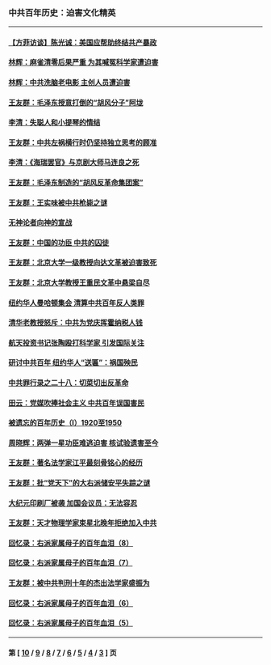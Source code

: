 ### 中共百年历史：迫害文化精英
---
#### [【方菲访谈】陈光诚：美国应帮助终结共产暴政](../../pages/nf1176111/n13759521.md?08170430) 
#### [林辉：麻雀清零后果严重 为其喊冤科学家遭迫害](../../pages/nf1176111/n13746900.md?08170430) 
#### [林辉：中共洗脑老电影 主创人员遭迫害](../../pages/nf1176111/n13699437.md?08170430) 
#### [王友群：毛泽东授意打倒的“胡风分子”阿垅](../../pages/nf1176111/n13592541.md?08170430) 
#### [李清：失聪人和小提琴的情结](../../pages/nf1176111/n13459280.md?08170430) 
#### [王友群：中共左祸横行时仍坚持独立思考的顾准](../../pages/nf1176111/n13444722.md?08170430) 
#### [李清：《海瑞罢官》与京剧大师马连良之死](../../pages/nf1176111/n13412316.md?08170430) 
#### [王友群：毛泽东制造的“胡风反革命集团案”](../../pages/nf1176111/n13324909.md?08170430) 
#### [王友群：王实味被中共枪毙之谜](../../pages/nf1176111/n13307502.md?08170430) 
#### [无神论者向神的宣战](../../pages/nf1176111/n13281535.md?08170430) 
#### [王友群：中国的功臣 中共的囚徒](../../pages/nf1176111/n13291790.md?08170430) 
#### [王友群：北京大学一级教授向达文革被迫害致死](../../pages/nf1176111/n13150966.md?08170430) 
#### [王友群：北京大学教授王重民文革中悬梁自尽](../../pages/nf1176111/n13084645.md?08170430) 
#### [纽约华人曼哈顿集会 清算中共百年反人类罪](../../pages/nf1176111/n13084157.md?08170430) 
#### [清华老教授怒斥：中共为党庆挥霍纳税人钱](../../pages/nf1176111/n13071430.md?08170430) 
#### [航天投资书记张陶殴打科学家 引发国际关注](../../pages/nf1176111/n13069132.md?08170430) 
#### [研讨中共百年 纽约华人“送匾”：祸国殃民](../../pages/nf1176111/n13057367.md?08170430) 
#### [中共罪行录之二十八：切菜切出反革命](../../pages/nf1176111/n13030600.md?08170430) 
#### [田云：党媒吹捧社会主义 中共百年误国害民](../../pages/nf1176111/n13006682.md?08170430) 
#### [被遗忘的百年历史（I）1920至1950](../../pages/nf1176111/n12986411.md?08170430) 
#### [周晓辉：两弹一星功臣难逃迫害 核试验遗害至今](../../pages/nf1176111/n12974997.md?08170430) 
#### [王友群：著名法学家江平最刻骨铭心的经历](../../pages/nf1176111/n12970787.md?08170430) 
#### [王友群：批“党天下”的大右派储安平失踪之谜](../../pages/nf1176111/n12954229.md?08170430) 
#### [大纪元印刷厂被袭 加国会议员：无法容忍](../../pages/nf1176111/n12883028.md?08170430) 
#### [王友群：天才物理学家束星北晚年拒绝加入中共](../../pages/nf1176111/n12792913.md?08170430) 
#### [回忆录：右派家属母子的百年血泪（8）](../../pages/nf1176111/n12706196.md?08170430) 
#### [回忆录：右派家属母子的百年血泪（7）](../../pages/nf1176111/n12706191.md?08170430) 
#### [王友群：被中共判刑十年的杰出法学家盛振为](../../pages/nf1176111/n12706141.md?08170430) 
#### [回忆录：右派家属母子的百年血泪（6）](../../pages/nf1176111/n12698863.md?08170430) 
#### [回忆录：右派家属母子的百年血泪（5）](../../pages/nf1176111/n12692515.md?08170430) 

---
#### 第 [ [10](./10.md?08170430) / [9](./9.md?08170430) / [8](./8.md?08170430) / [7](./7.md?08170430) / [6](./6.md?08170430) / [5](./5.md?08170430) / [4](./4.md?08170430) / [3](./3.md?08170430) ] 页
